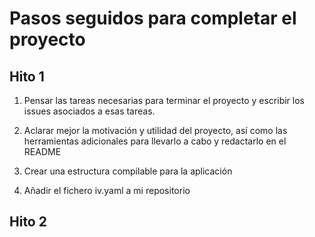 # Pasos seguidos para completar el proyecto

## Hito 1

1. Pensar las tareas necesarias para terminar el proyecto y escribir los issues asociados a esas tareas.

2. Aclarar mejor la motivación y utilidad del proyecto, así como las herramientas adicionales para llevarlo a cabo y redactarlo en el README

3. Crear una estructura compilable para la aplicación

4. Añadir el fichero iv.yaml a mi repositorio

## Hito 2
